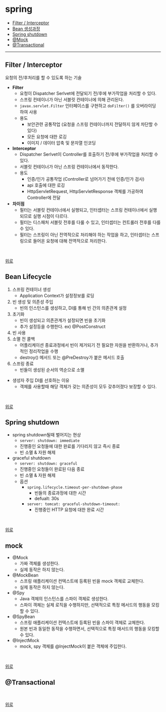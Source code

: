 # spring

- [Filter / Interceptor](#filter--interceptor)
- [Bean 생성과정](#Bean-생성과정)
- [Spring shutdown](#Spring-shutdown)
- [@Mock](#mock)
- [@Transactional](#transactional)
 
--- 

## Filter / Interceptor
요청의 전/후처리를 할 수 있도록 하는 기술
* **Filter**
  * 요청이 Dispatcher Serlvet에 전달되기 전/후에 부가작업을 처리할 수 있다.
  * 스프링 컨테이너가 아닌 서블릿 컨테이너에 의해 관리된다.
  * `javax.servlet.Filter` 인터페이스를 구현하고 `doFilter()` 를 오버라이딩 하여 사용
  * 용도
    * 보안관련 공통작업 (요청을 스프링 컨테이너까지 전달하지 않게 차단할 수 있다)
    * 모든 요청에 대한 로깅
    * 이미지 / 데이터 압축 및 문자열 인코딩
* **Interceptor**
  * Dispatcher Serlvet이 Controller를 호출하기 전/후에 부가작업을 처리할 수 있다.
  * 서블릿 컨테이너가 아닌 스프링 컨테이너에서 동작한다.
  * 용도
    * 인증/인가 공통작업 (Controller로 넘어가기 전에 인증/인가 검사)
    * api 호출에 대한 로깅
    * HttpServletRequest, HttpServletResponse 객체를 가공하여 Controller에 전달
* **차이점**
  * 필터는 서블릿 컨테이너에서 실행되고, 인터셉터는 스프링 컨테이너에서 실행되므로 실행 시점이 다르다.
  * 필터는 디스패처 서블릿 전후를 다룰 수 있고, 인터셉터는 컨트롤러 전후를 다를 수 있다.
  * 필터는 스프링이 아닌 전역적으로 처리해야 하는 작업을 하고, 인터셉터는 스프링으로 들어온 요청에 대해 전역적으로 처리한다.

<br>

[위로](#spring)

## Bean Lifecycle
1. 스프링 컨테이너 생성
   * Application Context가 설정정보를 로딩
2. 빈 생성 및 의존성 주입
   * 빈의 인스턴스를 생성하고, DI를 통해 빈 간의 의존관계 설정
3. 초기화
   * 빈이 생성되고 의존관계가 설정되면 빈을 초기화
   * 추가 설정등을 수행한다. ex) @PostConstruct
4. 빈 사용
5. 소멸 전 콜백
   * 어플리케이션 종료과정에서 빈이 제거되기 전 필요한 자원을 반환하거나, 추가적인 정리작업을 수행
   * destroy() 메서드 또는 @PreDestroy가 붙은 메서드 호출
6. 스프링 종료
   * 빈들이 생성된 순서의 역순으로 소멸
* 생성자 주입 DI를 선호하는 이유
  * 객체를 사용할때 해당 객체가 갖는 의존성이 모두 갖추어졌다 보장할 수 있다.
 
<br>

[위로](#Bean)

## Spring shutdown
- spring shutdown될때 벌어지는 현상
  - `server: shutdown: immediate`
  - 진행중인 요청들에 대한 완료를 기다리지 않고 즉시 종료
  - 빈 소멸 & 자원 해제
- graceful shutdown
  - `server: shutdown: graceful`
  - 진행중인 요청들이 완료된 다음 종료
  - 빈 소멸 & 자원 해제
  - 옵션
    - `spring.lifecycle.timeout-per-shutdown-phase`
      - 빈들의 종료과정에 대한 시간
      - defualt: 30s
    - `server: tomcat: graceful-shutdown-timeout:`
      - 진행중인 HTTP 요청에 대한 완료 시간

<br>

[위로](#Bean)

## mock
* @Mock
  * 가짜 객체를 생성한다.
  * 실제 동작은 하지 않는다.
* @MockBean
  * 스프링 애플리케이션 컨텍스트에 등록된 빈을 mock 객체로 교체한다.
  * 실제 동작은 하지 않는다.
* @Spy
  * Java 객체의 인스턴스를 스파이 객체로 생성한다.
  * 스파이 객체는 실제 로직을 수행하지만, 선택적으로 특정 메서드의 행동을 모킹할 수 있다.
* @SpyBean
  * 스프링 애플리케이션 컨텍스트에 등록된 빈을 스파이 객체로 교체한다.
  * 원본 빈과 동일한 동작을 수행하면서, 선택적으로 특정 매서드의 행동을 모킹할 수 있다.
* @InjectMock
  * mock, spy 객체를 @InjectMock이 붙은 객체에 주입한다.

<br>

[위로](#Bean)

## @Transactional

<br>

[위로](#Bean)
